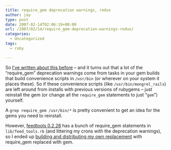 ```yaml
---
title: require_gem deprecation warnings, redux
author: jay
type: post
date: 2007-02-14T02:06:19+00:00
url: /2007/02/14/require_gem-deprecation-warnings-redux/
categories:
  - Uncategorized
tags:
  - ruby

---
```

So [I’ve written about this before][1] &#8211; and it turns out that a lot of the “require_gem” deprecation warnings come from tasks in your gem builds that build convenience scripts in <code class="highlighter-rouge">/usr/bin</code> (or wherever on your system it places these). So if these convenience scripts (like <code class="highlighter-rouge">/usr/bin/mongrel_rails</code>) are left around from installs with previous versions of rubygems &#8211; just reinstall the gem (or change all the <code class="highlighter-rouge">require_gem</code> statements to just “<code class="highlighter-rouge">gem</code>”) yourself.

A <code class="highlighter-rouge">grep require_gem /usr/bin/*</code> is pretty convenient to get an idea for the gems you need to reinstall.

However, [feedtools 0.2.26][2] has a bunch of require_gem statements in <code class="highlighter-rouge">lib/feed_tools.rb</code> (and littering my crons with the deprecation warnings), so I ended up [building and distributing my own replacement][3] with require_gem replaced with gem.

 [1]: https://rambleon.org/2007/01/24/my-my-those-deprecation-warnings-are-annoying/
 [2]: http://sporkmonger.com/projects/feedtools/
 [3]: https://rambleon.org/2007/02/13/creating-your-own-gem-server/